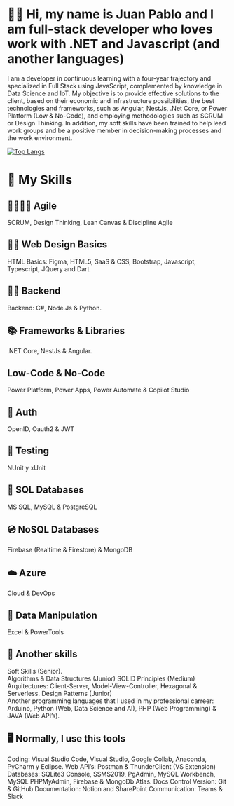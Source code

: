 # 👋✨ Hi, my name is Juan Pablo and I am full-stack developer who loves work with .NET and Javascript (and another languages)

I am a developer in continuous learning with a four-year trajectory and specialized in Full Stack using JavaScript, complemented by knowledge in Data Science and IoT. My objective is to provide effective solutions to the client, based on their economic and infrastructure possibilities, the best technologies and frameworks, such as Angular, NestJs, .Net Core, or Power Platform (Low & No-Code), and employing methodologies such as SCRUM or Design Thinking. In addition, my soft skills have been trained to help lead work groups and be a positive member in decision-making processes and the work environment.

[![Top Langs](https://github-readme-stats.vercel.app/api/top-langs/?username=JuanpaCortez93&layout=compact)](https://github.com/anuraghazra/github-readme-stats)

# 💪 My Skills 
## 📅🧑🏽‍💼 Agile
SCRUM, Design Thinking, Lean Canvas & Discipline Agile

## 📱🎨 Web Design Basics
HTML Basics: Figma, HTML5, SaaS & CSS, Bootstrap, Javascript, Typescript, JQuery and Dart

## 🤔🧠 Backend
Backend: C#, Node.Js & Python.

## 📚 Frameworks & Libraries 
.NET Core, NestJs & Angular.

##  Low-Code & No-Code
Power Platform, Power Apps, Power Automate & Copilot Studio

## 🔐 Auth
OpenID, Oauth2 & JWT

## 🧪 Testing
NUnit y xUnit

## 💽 SQL Databases
MS SQL, MySQL & PostgreSQL 

## 💿 NoSQL Databases
Firebase (Realtime & Firestore) & MongoDB 

## ☁️ Azure
Cloud & DevOps

## 📝 Data Manipulation
Excel & PowerTools

## 🌱 Another skills
Soft Skills (Senior).
</br>
Algorithms & Data Structures (Junior)
SOLID Principles (Medium)
Arquitectures: Client-Server, Model-View-Controller, Hexagonal & Serverless. 
Design Patterns (Junior)
</br>
Another programming languages that I used in my professional carreer: Arduino, Python (Web, Data Science and AI), PHP (Web Programming) & JAVA (Web API’s).

## 🖥️ Normally, I use this tools
Coding: Visual Studio Code, Visual Studio, Google Collab, Anaconda, PyCharm y Eclipse.
Web API’s: Postman & ThunderClient (VS Extension)
Databases: SQLite3 Console, SSMS2019, PgAdmin, MySQL Workbench, MySQL PHPMyAdmin, Firebase & MongoDb Atlas.
Docs Control Version: Git & GitHub
Documentation:  Notion and SharePoint
Communication: Teams & Slack
